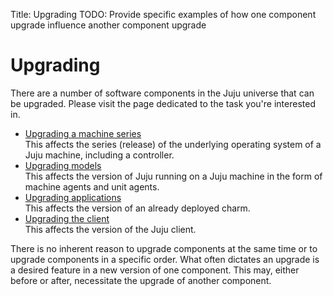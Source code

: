 Title: Upgrading
TODO:  Provide specific examples of how one component upgrade influence another component upgrade

# Upgrading

There are a number of software components in the Juju universe that can be
upgraded. Please visit the page dedicated to the task you're interested in.

 - [Upgrading a machine series][upgrade-series]  
   This affects the series (release) of the underlying operating system of a
   Juju machine, including a controller.
 - [Upgrading models][upgrade-models]  
   This affects the version of Juju running on a Juju machine in the form of
   machine agents and unit agents.
 - [Upgrading applications][upgrade-applications]  
   This affects the version of an already deployed charm.
 - [Upgrading the client][upgrade-client]  
   This affects the version of the Juju client.

There is no inherent reason to upgrade components at the same time or to
upgrade components in a specific order. What often dictates an upgrade is a
desired feature in a new version of one component. This may, either before or
after, necessitate the upgrade of another component.


 <!-- LINKS -->

[upgrade-series]: ./upgrade-series.md
[upgrade-models]: ./models-upgrade.md
[upgrade-applications]: ./charms-upgrading.md
[upgrade-client]: ./client.md#client-upgrades
